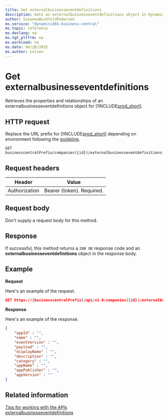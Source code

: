 ```yaml
---
title: Get externalbusinesseventdefinitions
description: Gets an externalbusinesseventdefinitions object in Dynamics 365 Business Central.
author: SusanneWindfeldPedersen
ms.service: "dynamics365-business-central"
ms.topic: reference
ms.devlang: na
ms.tgt_pltfrm: na
ms.workload: na
ms.date: 04/28/2025
ms.author: solsen
---
```


<!-- NOTE: This article is an auto-generated stub from the metadata file. -->
<!-- The sections marked with an EDIT_IS_REQUIRED require manual editing. -->
# Get externalbusinesseventdefinitions

Retrieves the properties and relationships of an externalbusinesseventdefinitions object for [!INCLUDE[prod_short](../../../includes/prod_short.md)].

## HTTP request

Replace the URL prefix for [!INCLUDE[prod_short](../../../includes/prod_short.md)] depending on environment following the [guideline](../../v2.0/endpoints-apis-for-dynamics.md).
<!-- START>EDIT_IS_REQUIRED. There URL for accessing the endpoint might be different -->
```
GET businesscentralPrefix/companies({id})/externalbusinesseventdefinitions({id})
```
<!-- END>EDIT_IS_REQUIRED -->
## Request headers

|Header|Value|
|------|-----|
|Authorization  |Bearer {token}. Required. |

## Request body

Don't supply a request body for this method.

## Response

If successful, this method returns a ```200 OK``` response code and an **externalbusinesseventdefinitions** object in the response body.

## Example

**Request**

Here's an example of the request.
<!-- START>EDIT_IS_REQUIRED. There URL for accessing the endpoint might be different -->
```json
GET https://{businesscentralPrefix}/api/v2.0/companies({id})/externalbusinesseventdefinitions({id})
```
<!-- END>EDIT_IS_REQUIRED -->
**Response**

Here's an example of the response.

<!-- START>EDIT_IS_REQUIRED. Fill in values for properties -->
```json
{
    "appId" : "",
    "name" : "",
    "eventVersion" : "",
    "payload" : "",
    "displayName" : "",
    "description" : "",
    "category" : "",
    "appName" : "",
    "appPublisher" : "",
    "appVersion" : ""
}
```
<!-- END>EDIT_IS_REQUIRED -->
## Related information

[Tips for working with the APIs](/dynamics365/business-central/dev-itpro/developer/devenv-connect-apps-tips)  
[externalbusinesseventdefinitions](../resources/dynamics_externalbusinesseventdefinitions.md)  

